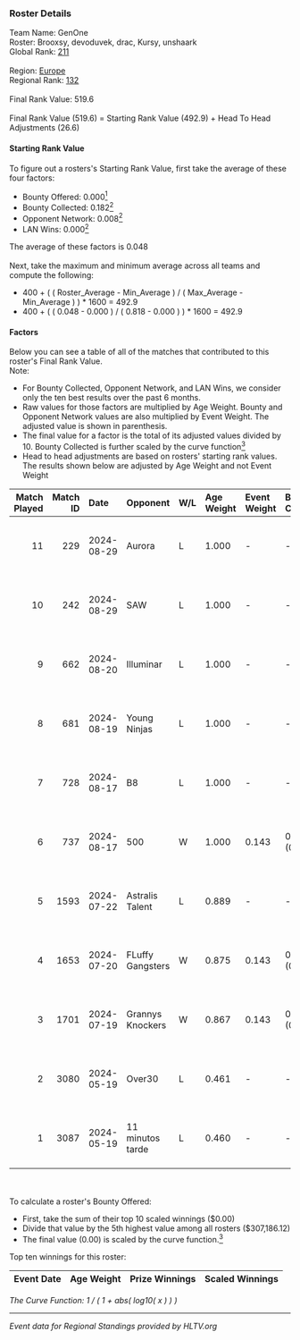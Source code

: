 ### Roster Details<br />
Team Name: GenOne<br />
Roster: Brooxsy, devoduvek, drac, Kursy, unshaark<br />
Global Rank: [211](../../standings_global_2024_09_07.md)<br />
<br />
Region: [Europe]( ../../standings_europe_2024_09_07.md)<br />
Regional Rank: [132]( ../../standings_europe_2024_09_07.md)<br />
<br />
Final Rank Value:  519.6<br />
<br />
Final Rank Value (519.6) = Starting Rank Value (492.9) + Head To Head Adjustments (26.6)<br />

#### Starting Rank Value<br />
To figure out a rosters's Starting Rank Value, first take the average of these four factors:<br />
- Bounty Offered: 0.000[<sup>1</sup>](#table2)
- Bounty Collected: 0.182[<sup>2</sup>](#table1)
- Opponent Network: 0.008[<sup>2</sup>](#table1)
- LAN Wins: 0.000[<sup>2</sup>](#table1)

The average of these factors is 0.048<br />
<br />
Next, take the maximum and minimum average across all teams and compute the following:<br />
- 400 + ( ( Roster_Average - Min_Average ) / ( Max_Average - Min_Average ) ) * 1600 = 492.9
- 400 + ( ( 0.048 - 0.000 ) / ( 0.818 - 0.000 ) ) * 1600 = 492.9


#### Factors<br />
Below you can see a table of all of the matches that contributed to this roster's Final Rank Value.<br />
Note:<br />

- For Bounty Collected, Opponent Network, and LAN Wins, we consider only the ten best results over the past 6 months.
- Raw values for those factors are multiplied by Age Weight. Bounty and Opponent Network values are also multiplied by Event Weight. The adjusted value is shown in parenthesis.
- The final value for a factor is the total of its adjusted values divided by 10. Bounty Collected is further scaled by the curve function[<sup>3</sup>](#curveFunction)
- Head to head adjustments are based on rosters' starting rank values. The results shown below are adjusted by Age Weight and not Event Weight
<span id="table1"></span><br />


| Match Played | Match ID | Date       | Opponent         | W/L | Age Weight | Event Weight | Bounty Collected | Opponent Network | LAN Wins  | H2H Adj. | Roster                                    |
| -: | -: | :- | :- | :- | :- | :- | :- | :- | :- | -: | :- |
|           11 |      229 | 2024-08-29 | Aurora           | L   | 1.000      | -            | -                | -                | -         |    -0.57 | Brooxsy, devoduvek, drac, Kursy, unshaark |
|           10 |      242 | 2024-08-29 | SAW              | L   | 1.000      | -            | -                | -                | -         |    -0.12 | Brooxsy, devoduvek, drac, Kursy, unshaark |
|            9 |      662 | 2024-08-20 | Illuminar        | L   | 1.000      | -            | -                | -                | -         |    -5.87 | Brooxsy, devoduvek, drac, Kursy, unshaark |
|            8 |      681 | 2024-08-19 | Young Ninjas     | L   | 1.000      | -            | -                | -                | -         |    -3.21 | Brooxsy, devoduvek, drac, Kursy, unshaark |
|            7 |      728 | 2024-08-17 | B8               | L   | 1.000      | -            | -                | -                | -         |    -1.30 | Brooxsy, devoduvek, drac, Kursy, unshaark |
|            6 |      737 | 2024-08-17 | 500              | W   | 1.000      | 0.143        | 0.000 (0.000)    | 0.130 (0.019)    | 0 (0.000) |    15.14 | Brooxsy, devoduvek, drac, Kursy, unshaark |
|            5 |     1593 | 2024-07-22 | Astralis Talent  | L   | 0.889      | -            | -                | -                | -         |    -7.98 | Brooxsy, devoduvek, drac, Kursy, unshaark |
|            4 |     1653 | 2024-07-20 | FLuffy Gangsters | W   | 0.875      | 0.143        | 0.000 (0.000)    | 0.329 (0.041)    | 0 (0.000) |    18.60 | Brooxsy, devoduvek, drac, Kursy, unshaark |
|            3 |     1701 | 2024-07-19 | Grannys Knockers | W   | 0.867      | 0.143        | 0.003 (0.000)    | 0.135 (0.017)    | 0 (0.000) |    21.95 | Brooxsy, devoduvek, drac, Kursy, unshaark |
|            2 |     3080 | 2024-05-19 | Over30           | L   | 0.461      | -            | -                | -                | -         |    -6.21 | Brooxsy, devoduvek, drac, Kursy, unshaark |
|            1 |     3087 | 2024-05-19 | 11 minutos tarde | L   | 0.460      | -            | -                | -                | -         |    -3.83 | Brooxsy, devoduvek, drac, Kursy, unshaark |

<br />
<span id="table2"></span><br />
To calculate a roster's Bounty Offered:<br />

- First, take the sum of their top 10 scaled winnings ($0.00)
- Divide that value by the 5th highest value among all rosters ($307,186.12)
- The final value (0.00) is scaled by the curve function.[<sup>3</sup>](#curveFunction)

Top ten winnings for this roster:<br />

| Event Date | Age Weight | Prize Winnings | Scaled Winnings |
| :- | -: | :- | :- |


<span id="curveFunction"></span>_The Curve Function: 1 / ( 1 + abs( log10( x ) ) )_<br />

---
_Event data for Regional Standings provided by HLTV.org_<br />
